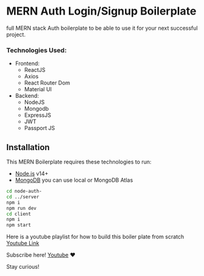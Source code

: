# MERN Auth Login/Signup Boilerplate

full MERN stack Auth boilerplate to be able to use it for your next successful project.

### Technologies Used:
- Frontend: 
  - ReactJS
  - Axios
  - React Router Dom
  - Material UI
- Backend: 
  - NodeJS
  - Mongodb
  - ExpressJS
  - JWT
  - Passport JS

## Installation

This MERN Boilerplate requires these technologies to run:

- [Node.js](https://nodejs.org/) v14+
- [MongoDB](https://mongodb.com/) you can use local or MongoDB Atlas

```sh
cd node-auth-
cd ../server 
npm i
npm run dev
cd client 
npm i
npm start
```


Here is a youtube playlist for how to build this boiler plate from scratch [Youtube Link](https://www.youtube.com/watch?v=xZ8kklrVxaM)

Subscribe here! [Youtube](https://bit.ly/3vj274R) ♥️

Stay curious!